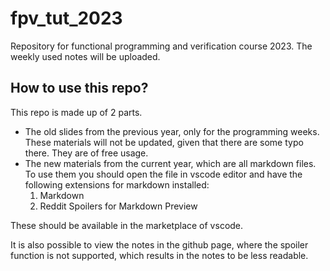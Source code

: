 # fpv_tut_2023
Repository for functional programming and verification course 2023. The weekly used notes will be uploaded.


## How to use this repo?
This repo is made up of 2 parts.
- The old slides from the previous year, only for the programming weeks. These materials will not be updated, given that there are some typo there. They are of free usage.
- The new materials from the current year, which are all markdown files. To use them you should open the file in vscode editor and have the following extensions for markdown installed:
  1. Markdown
  2. Reddit Spoilers for Markdown Preview

These should be available in the marketplace of vscode.

It is also possible to view the notes in the github page, where the spoiler function is not supported, which results in the notes to be less readable.

